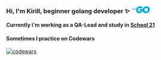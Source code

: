 ### Hi, I'm Kirill, beginner golang developer ✨ <img src="https://github.com/jknottss/jknottss/blob/main/go.png" width="50">
 
 #### Currently i'm working as a QA-Lead and study in [School 21](https://21-school.ru/)
 
 #### Sometimes I practice on Codewars
 [![codewars](https://www.codewars.com/users/jknottss/badges/large)](https://www.codewars.com/users/jknottss)
 


